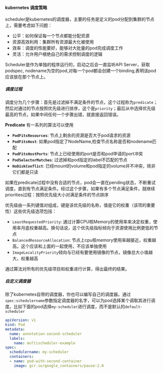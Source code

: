 #### kubernetes 调度策略

scheduler是kubernetes的调度器，主要的任务是定义的pod分配到集群的节点上，需要考虑如下问题：

* 公平：如何保证每一个节点都能分配资源
* 资源高效利用：集群所有资源最大化被使用
* 效率：调度的性能要好，能够对大批量的pod完成调度工作
* 灵活：允许用户根绝自己的需求控制调度的逻辑

Scheduler是作为单独的程序运行的，启动之后会一直监听API Server，获取podspec, nodename为空的pod,对每一个pod都会创建一个binding,表明该pod应该放在那个节点上。

##### 调度过程

调度分为几个步骤：首先是过滤掉不满足条件的节点，这个过程称为`predicate`；然后对通过的节点按照优先级进行排序，这个是`priority`；最后从中选择优先级最高的节点，如果中间任何一个步骤出错，就直接返回错误。

**Predicate** 有一系列的算法可以使用

* **`PodFitsResources`**: 节点上剩余的资源是否大于pod请求的资源
* **`PodFitsHost`**: 如果pod指定了NodeName,检查节点名称是否和nodename匹配
* **`PodFitsHostPorts`**: 节点上已经使用的port是否和pod申请的port冲突
* **`PodSelectorMatches`**: 过滤掉和pod指定的label不匹配的节点
* **`NoDiskConflict`**: 已经mount的volume和pod指定的volume并不冲突，除非它们都是只读

如果在predicate过程中没有合适的节点，pod会一直在pending状态，不断重试调度，直到有节点满足条件。经过这个步骤，如果有多个节点满足条件，就继续priorities过程：按照优先级大小对满足条件的节点排序

优先级由一系列键值对组成，键是该优先级的名称，值是它的权重（该项的重要性）这些优先级选项包括：

* `LeastRequestedPriority`: 通过计算CPU核Memory的使用率来决定权重，使用率月底权重越高。换句话说，这个优先级指标倾向于资源使用比例更低的节点
* `BalancedResourceAllocation`: 节点上cpu核memory使用率越接近，权重越高。这个应该和上面的一起使用，不应该单独使用
* `ImageLocalityPriority`倾向与已经有要使用镜像的节点，镜像总大小值越大，权重越高

通过算法对所有的优先级项目和权重进行计算，得出最终的结果。

##### 自定义调度器

除了kubernetes自带的调度器，你也可以编写自己的调度器。通过`spec:schedulername`参数指定调度器的名字，可以为pod选择某个调取其进行调度。比如下面的pod选择`my-scheduler`进行调度，而不是默认的`default-scheduler`

```yaml
apiVersion: v1
kind: Pod
metadata:
  name: annotation-second-scheduler
  labels:
    name: multischeduler-example
spec:
  schedulername: my-scheduler
  containers:
  - name: pod-with-second-container
    image: gcr.io/google_containers/pause:2.0

```













